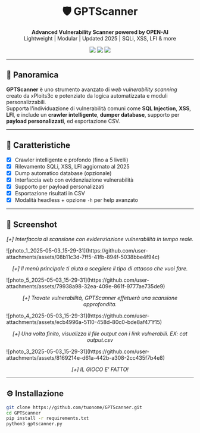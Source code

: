 <h1 align="center">🛡️ GPTScanner</h1>
<p align="center">
  <strong>Advanced Vulnerability Scanner powered by OPEN-AI</strong><br>
  Lightweight | Modular | Updated 2025 | SQLi, XSS, LFI & more
</p>

<p align="center">
  <img src="https://img.shields.io/badge/status-active-success?style=flat-square" />
  <img src="https://img.shields.io/github/license/xPloits3c/GPTScanner?style=flat-square" />
  <img src="https://img.shields.io/github/stars/xPloits3c/GPTScanner?style=social" />
</p>

---

## 🚀 Panoramica

**GPTScanner** è uno strumento avanzato di *web vulnerability scanning* creato da xPloits3c e potenziato da logica automatizzata e moduli personalizzabili.  
Supporta l'individuazione di vulnerabilità comuni come **SQL Injection**, **XSS**, **LFI**, e include un **crawler intelligente**, **dumper database**, supporto per **payload personalizzati**, ed esportazione CSV.

---

## 🧰 Caratteristiche

- [x] Crawler intelligente e profondo (fino a 5 livelli)
- [x] Rilevamento SQLi, XSS, LFI aggiornato al 2025
- [x] Dump automatico database (opzionale)
- [x] Interfaccia web con evidenziazione vulnerabilità
- [x] Supporto per payload personalizzati
- [x] Esportazione risultati in CSV
- [x] Modalità headless + opzione `-h` per help avanzato

---

## 📸 Screenshot

<p align="center">
  <em>[+] Interfaccia di scansione con evidenziazione vulnerabilità in tempo reale.</em>
</p>
![photo_1_2025-05-03_15-29-31](https://github.com/user-attachments/assets/08b11c3d-7ff5-41fb-894f-5038bbe4f94c)
<p align="center">
  <em>[+] Il menù principale ti aiuta a scegliere il tipo di attacco che vuoi fare.</em>
</p>
![photo_5_2025-05-03_15-29-31](https://github.com/user-attachments/assets/79938a98-32ea-409e-861f-9777ae735de9)
<p align="center">
  <em>[+] Trovate vulnerabilità, GPTScanner effetuerà una scansione approfondita.</em>
</p>
![photo_4_2025-05-03_15-29-31](https://github.com/user-attachments/assets/ecb4996a-5110-458d-80c0-bde8af471f15)
<p align="center">
  <em>[+] Una volta finito, visualizza il file output con i link vulnerabili. EX: cat output.csv</em>
</p>
![photo_3_2025-05-03_15-29-31](https://github.com/user-attachments/assets/8169214e-d61a-442b-a308-2cc435f7b4e8)
<p align="center">
  <em>[+] IL GIOCO E' FATTO!</em>
</p>

---

## ⚙️ Installazione

```bash
git clone https://github.com/tuonome/GPTScanner.git
cd GPTScanner
pip install -r requirements.txt
python3 gptscanner.py
